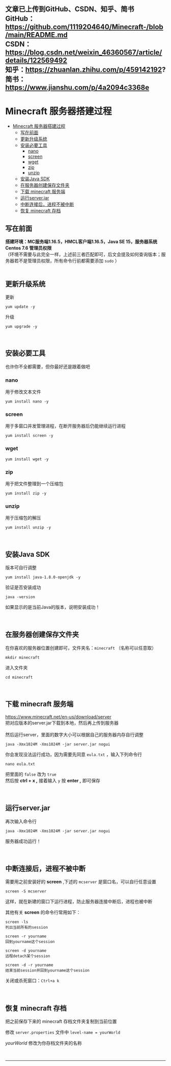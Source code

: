 文章已上传到GitHub、CSDN、知乎、简书  
GitHub：https://github.com/1119204640/Minecraft-/blob/main/README.md  
CSDN：https://blog.csdn.net/weixin_46360567/article/details/122569492  
知乎：https://zhuanlan.zhihu.com/p/459142192?  
简书：https://www.jianshu.com/p/4a2094c3368e  
---
# Minecraft 服务器搭建过程
<!-- @[TOC](文章目录) -->
- [Minecraft 服务器搭建过程](#minecraft-服务器搭建过程)
  - [写在前面](#写在前面)
  - [更新升级系统](#更新升级系统)
  - [安装必要工具](#安装必要工具)
    - [nano](#nano)
    - [screen](#screen)
    - [wget](#wget)
    - [zip](#zip)
    - [unzip](#unzip)
  - [安装Java SDK](#安装java-sdk)
  - [在服务器创建保存文件夹](#在服务器创建保存文件夹)
  - [下载 minecraft 服务端](#下载-minecraft-服务端)
  - [运行server.jar](#运行serverjar)
  - [中断连接后，进程不被中断](#中断连接后进程不被中断)
  - [恢复 minecraft 存档](#恢复-minecraft-存档)

## 写在前面
**搭建环境：MC服务端1.16.5，HMCL客户端1.16.5，Java SE 15，服务器系统 Centos 7.6 管理员权限**  
（环境不需要与此完全一样，上述前三者匹配即可，后文会提及如何查询版本；服务器若不是管理员权限，所有命令行前都需要添加 `sudo` ）  
<br>

## 更新升级系统 
更新

    yum update -y

升级

    yum upgrade -y
<br>

## 安装必要工具
也许你不全都需要，但你最好还是跟着做吧
### nano
用于修改文本文件

    yum install nano -y
### screen
用于多窗口并发管理进程，在断开服务器后仍能继续运行进程

    yum install screen -y
### wget

    yum install wget -y
### zip
用于把文件整理到一个压缩包

    yum install zip -y
### unzip
用于压缩包的解压

    yum install unzip -y
<br>

## 安装Java SDK
版本可自行调整

    yum install java-1.8.0-openjdk -y
验证是否安装成功

    java -version
如果显示的是当前Java的版本，说明安装成功！

<br>

## 在服务器创建保存文件夹
在你喜欢的服务器位置创建即可，文件夹名：`minecraft`
（名称可以任意取）

    mkdir minecraft
进入文件夹

    cd minecraft

<br>

## 下载 minecraft 服务端
https://www.minecraft.net/en-us/download/server  
把对应版本的server.jar下载到本地，然后再上传到服务器  
<br>
然后运行server，里面的数字大小可以根据自己的服务器内存自行调整

    java -Xmx1024M -Xms1024M -jar server.jar nogui
你会发现没法运行成功，因为需要先同意 `eula.txt` ，输入下列命令行

    nano eula.txt
把里面的 `false` 改为 `true`  
然后按 **ctrl + x ,** 接着输入 `y` 按 **enter ,** 即可保存

<br>

## 运行server.jar
再次输入命令行

    java -Xmx1024M -Xms1024M -jar server.jar nogui

服务器成功运行！

<br>

## 中断连接后，进程不被中断
需要用之前安装好的 **screen** ,下述的 `mcserver` 是窗口名，可以自行任意设置

    screen -S mcserver
这样，就在新建的窗口下运行进程，防止服务器连接中断后，进程也被中断

其他有关 **screen** 的命令行常用如下：  

    screen -ls 
    列出当前所有的session

    screen -r yourname 
    回到yourname这个session
    
    screen -d yourname 
    远程detach某个session

    screen -d -r yourname
    结束当前session并回到yourname这个session

关闭或杀死窗口：`Ctrl+a k`

<br>

## 恢复 minecraft 存档
把之前保存下来的 minecraft 存档文件夹复制到当前位置  

修改 `server.properties` 文件中 `level-name = yourWorld`  

_yourWorld_ 修改为你存档文件夹的名称

<br>

---
